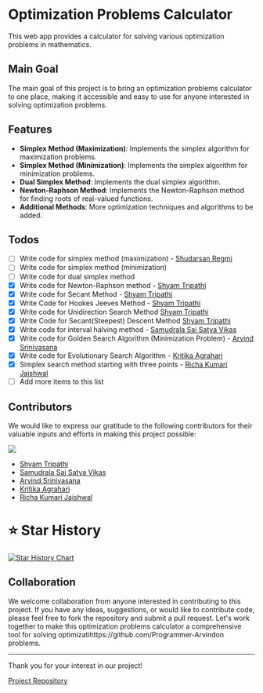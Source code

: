 # Optimization Problems Calculator

This web app provides a calculator for solving various optimization problems in mathematics.

## Main Goal
The main goal of this project is to bring an optimization problems calculator to one place, making it accessible and easy to use for anyone interested in solving optimization problems.

## Features
- **Simplex Method (Maximization)**: Implements the simplex algorithm for maximization problems.
- **Simplex Method (Minimization)**: Implements the simplex algorithm for minimization problems.
- **Dual Simplex Method**: Implements the dual simplex algorithm.
- **Newton-Raphson Method**: Implements the Newton-Raphson method for finding roots of real-valued functions.
- **Additional Methods**: More optimization techniques and algorithms to be added.

## Todos
- [ ] Write code for simplex method (maximization) - [Shudarsan Regmi](https://github.com/ShudarsanRegmi)
- [ ] Write code for simplex method (minimization)
- [ ] Write code for dual simplex method
- [X] Write code for Newton-Raphson method - [Shyam Tripathi](https://github.com/TheShyamTripathi)
- [X] Write code for Secant Method - [Shyam Tripathi](https://github.com/TheShyamTripathi)
- [X] Write Code for Hookes Jeeves Method - [Shyam Tripathi](https://github.com/TheShyamTripathi)
- [X] Write code for Unidirection Search Method  [Shyam Tripathi](https://github.com/TheShyamTripathi)
- [X] Write Code for Secant(Steepest) Descent Method  [Shyam Tripathi](https://github.com/TheShyamTripathi)
- [X] Write code for interval halving method -  [Samudrala Sai Satya Vikas](https://github.com/Samudralavikas2005)
- [X] Write code for Golden Search Algorithm (Minimization Problem) - [Arvind Srinivasana](https://github.com/Programmer-Arvind)
- [X] Write code for Evolutionary Search Algorithm - [Kritika Agrahari](https://github.com/KritikaAgrahari)
- [X] Simplex search method starting with three points - [Richa Kumari Jaishwal](https://github.com/richajaishwal0) 
- [ ] Add more items to this list

## Contributors
We would like to express our gratitude to the following contributors for their valuable inputs and efforts in making this project possible:


<a href="https://github.com/ShudarsanRegmi/optimizationProblemsCalculator/graphs/contributors">
  <img src="https://contrib.rocks/image?repo=ShudarsanRegmi/optimizationProblemsCalculator" />
</a>

- [Shyam Tripathi](https://github.com/TheShyamTripathi)
- [Samudrala Sai Satya Vikas](https://github.com/Samudralavikas2005)
- [Arvind Srinivasana](https://github.com/Programmer-Arvind)
- [Kritika Agrahari](https://github.com/KritikaAgrahari)
- [Richa Kumari Jaishwal](https://github.com/richajaishwal0)

# ⭐️ Star History

[![Star History Chart](https://api.star-history.com/svg?repos=ShudarsanRegmi/optimizationProblemsCalculator&type=Date)](https://github.com/ShudarsanRegmi/optimizationProblemsCalculator/stargazers)

## Collaboration
We welcome collaboration from anyone interested in contributing to this project. If you have any ideas, suggestions, or would like to contribute code, please feel free to fork the repository and submit a pull request. Let's work together to make this optimization problems calculator a comprehensive tool for solving optimizatihttps://github.com/Programmer-Arvindon problems.

---

Thank you for your interest in our project!

[Project Repository](https://github.com/ShudarsanRegmi/optimizationProblemsCalculator)

